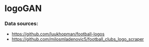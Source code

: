 # logoGAN

### Data sources:
- https://github.com/luukhopman/football-logos
- https://github.com/milosmladenovic5/football_clubs_logo_scraper
